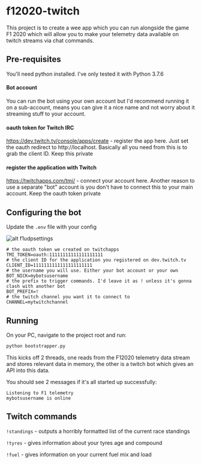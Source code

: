 # f12020-twitch

This project is to create a wee app which you can run alongside the game F1 2020 which will
allow you to make your telemetry data available on twitch streams via chat commands.

## Pre-requisites

You'll need python installed. I've only tested it with Python 3.7.6

#### Bot account
You can run the bot using your own account but I'd recommend running it on a sub-account, means you can give it a nice name
and not worry about it streaming stuff to your account.

#### oauth token for Twitch IRC
https://dev.twitch.tv/console/apps/create - register the app here. Just set the oauth redirect to
http://localhost. Basically all you need from this is to grab the client ID. Keep this private

#### register the application with Twitch
https://twitchapps.com/tmi/ - connect your account here. Another reason to use a separate "bot" account is you don't have to connect
this to your main account. Keep the oauth token private

## Configuring the bot
Update the `.env` file with your config

![alt f1udpsettings](https://i.imgur.com/VrFOtkC.png)


```
# the oauth token we created on twitchapps
TMI_TOKEN=oauth:11111111111111111111
# the client ID for the application you registered on dev.twitch.tv  
CLIENT_ID=1111111111111111111111
# the username you will use. Either your bot account or your own
BOT_NICK=mybotsusername
# the prefix to trigger commands. I'd leave it as ! unless it's gonna clash with another bot
BOT_PREFIX=!
# the twitch channel you want it to connect to
CHANNEL=mytwitchchannel
```

## Running

On your PC, navigate to the project root and run:
```python
python bootstrapper.py
```
This kicks off 2 threads, one reads from the F12020 telemetry data stream and stores 
relevant data in memory, the other is a twitch bot which gives an API into this data.

You should see 2 messages if it's all started up successfully:
```
Listening to F1 telemetry
mybotsusername is online
```

## Twitch commands

`!standings` - outputs a horribly formatted list of the current race standings

`!tyres` - gives information about your tyres age and compound

`!fuel` - gives information on your current fuel mix and load 
